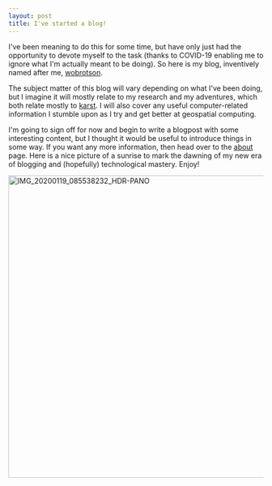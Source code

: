 ```yaml
---
layout: post
title: I've started a blog!
---
```


I've been meaning to do this for some time, but have only just had the opportunity to devote myself to the task (thanks to COVID-19 enabling me to ignore what I'm actually meant to be doing). So here is my blog, inventively named after me, [wobrotson](http://wobrotson.github.io). 

The subject matter of this blog will vary depending on what I've been doing, but I imagine it will mostly relate to my research and my adventures, which both relate mostly to [karst](https://www.gsi.ie/en-ie/programmes-and-projects/groundwater/activities/understanding-irish-karst/Pages/What-is-karst.aspx). I will also cover any useful computer-related information I stumble upon as I try and get better at geospatial computing.

I'm going to sign off for now and begin to write a blogpost with some interesting content, but I thought it would be useful to introduce things in some way. If you want any more information, then head over to the [about](https://wobrotson.github.io/about/) page. Here is a nice picture of a sunrise to mark the dawning of my new era of blogging and (hopefully) technological mastery. Enjoy!

<a data-flickr-embed="true" href="https://www.flickr.com/photos/wobrotson/49656135867/in/dateposted-public/" title="IMG_20200119_085538232_HDR-PANO"><img src="https://live.staticflickr.com/65535/49656135867_e69df5f044_k.jpg" width="2048" height="597" alt="IMG_20200119_085538232_HDR-PANO"></a><script async src="//embedr.flickr.com/assets/client-code.js" charset="utf-8"></script>

